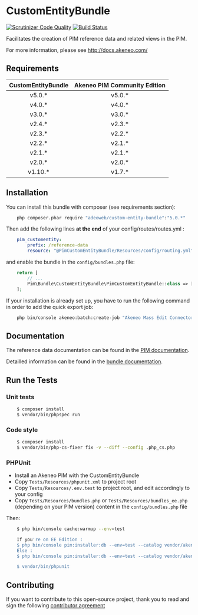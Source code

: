# CustomEntityBundle

[![Scrutinizer Code Quality](https://scrutinizer-ci.com/g/akeneo-labs/CustomEntityBundle/badges/quality-score.png?b=master)](https://scrutinizer-ci.com/g/akeneo-labs/CustomEntityBundle/?branch=master)
[![Build Status](https://travis-ci.org/akeneo-labs/CustomEntityBundle.svg?branch=master)](https://travis-ci.org/akeneo-labs/CustomEntityBundle)

Facilitates the creation of PIM reference data and related views in the PIM.

For more information, please see http://docs.akeneo.com/

## Requirements

| CustomEntityBundle   | Akeneo PIM Community Edition |
|:--------------------:|:----------------------------:|
| v5.0.*               | v5.0.*                       |
| v4.0.*               | v4.0.*                       |
| v3.0.*               | v3.0.*                       |
| v2.4.*               | v2.3.*                       |
| v2.3.*               | v2.2.*                       |
| v2.2.*               | v2.1.*                       |
| v2.1.*               | v2.1.*                       |
| v2.0.*               | v2.0.*                       |
| v1.10.*              | v1.7.*                       |

## Installation
You can install this bundle with composer (see requirements section):

```bash
    php composer.phar require "adeoweb/custom-entity-bundle":"5.0.*"
```

Then add the following lines **at the end** of your config/routes/routes.yml :

```yaml
    pim_customentity:
        prefix: /reference-data
        resource: "@PimCustomEntityBundle/Resources/config/routing.yml"
```

and enable the bundle in the `config/bundles.php` file:

```php
    return [
        // ...
        Pim\Bundle\CustomEntityBundle\PimCustomEntityBundle::class => ['all' => true]
    ];
```

If your installation is already set up, you have to run the following command in order to add the quick export job:
 
```bash
    php bin/console akeneo:batch:create-job "Akeneo Mass Edit Connector" "csv_reference_data_quick_export" "quick_export" "csv_reference_data_quick_export" '{"delimiter": ";", "enclosure": "\"", "withHeader": true, "filePath": "/tmp/reference_data_quick_export.csv"}'
```

## Documentation

The reference data documentation can be found in the 
[PIM documentation](https://docs.akeneo.com/4.0/manipulate_pim_data/catalog_structure/creating_a_reference_data.html).

Detailled information can be found in the [bundle documentation](docs/index.md).

## Run the Tests

### Unit tests

```bash
    $ composer install
    $ vendor/bin/phpspec run
```

### Code style

```bash
    $ composer install
    $ vendor/bin/php-cs-fixer fix -v --diff --config .php_cs.php
```

### PHPUnit

* Install an Akeneo PIM with the CustomEntityBundle
* Copy `Tests/Resources/phpunit.xml` to project root
* Copy `Tests/Resources/.env.test` to project root, and edit accordingly to your config
* Copy `Tests/Resources/bundles.php` or `Tests/Resources/bundles_ee.php` (depending on your PIM version) content in the `config/bundles.php` file

Then:

```bash
    $ php bin/console cache:warmup --env=test

    If you're on EE Edition :
    $ php bin/console pim:installer:db --env=test --catalog vendor/akeneo/pim-enterprise-dev/src/Akeneo/Platform/Bundle/InstallerBundle/Resources/fixtures/minimal
    Else :
    $ php bin/console pim:installer:db --env=test --catalog vendor/akeneo/pim-community-dev/src/Akeneo/Platform/Bundle/InstallerBundle/Resources/fixtures/minimal

    $ vendor/bin/phpunit
```

## Contributing

If you want to contribute to this open-source project,
thank you to read and sign the following [contributor agreement](http://www.akeneo.com/contributor-license-agreement/)
